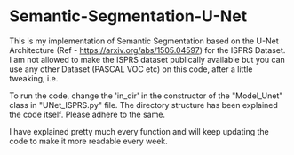 # Semantic-Segmentation-U-Net

This is my implementation of Semantic Segmentation based on the U-Net Architecture (Ref - https://arxiv.org/abs/1505.04597) for the ISPRS Dataset. I am not allowed to make the ISPRS dataset publically available but you can use any other Dataset (PASCAL VOC etc) on this code, after a little tweaking, i.e.

To run the code, change the 'in_dir' in the constructor of the "Model_Unet" class in "UNet_ISPRS.py" file. The directory structure has been explained the code itself. Please adhere to the same.

I have explained pretty much every function and will keep updating the code to make it more readable every week.

